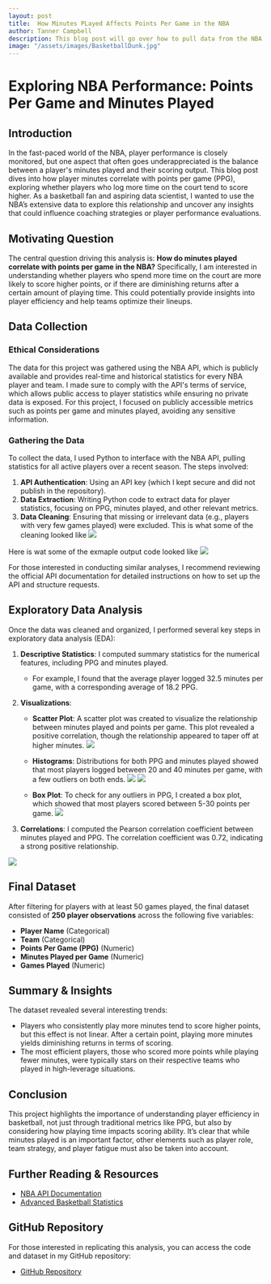 ```yaml
---
layout: post
title:  How Minutes PLayed Affects Points Per Game in the NBA
author: Tanner Campbell
description: This blog post will go over how to pull data from the NBA api calls and then to use that data for statistical analysis.
image: "/assets/images/BasketballDunk.jpg"
---
```


# Exploring NBA Performance: Points Per Game and Minutes Played

## Introduction

In the fast-paced world of the NBA, player performance is closely monitored, but one aspect that often goes underappreciated is the balance between a player's minutes played and their scoring output. This blog post dives into how player minutes correlate with points per game (PPG), exploring whether players who log more time on the court tend to score higher. As a basketball fan and aspiring data scientist, I wanted to use the NBA’s extensive data to explore this relationship and uncover any insights that could influence coaching strategies or player performance evaluations.

## Motivating Question

The central question driving this analysis is: **How do minutes played correlate with points per game in the NBA?** Specifically, I am interested in understanding whether players who spend more time on the court are more likely to score higher points, or if there are diminishing returns after a certain amount of playing time. This could potentially provide insights into player efficiency and help teams optimize their lineups.

## Data Collection

### Ethical Considerations

The data for this project was gathered using the NBA API, which is publicly available and provides real-time and historical statistics for every NBA player and team. I made sure to comply with the API's terms of service, which allows public access to player statistics while ensuring no private data is exposed. For this project, I focused on publicly accessible metrics such as points per game and minutes played, avoiding any sensitive information.

### Gathering the Data

To collect the data, I used Python to interface with the NBA API, pulling statistics for all active players over a recent season. The steps involved:
1. **API Authentication**: Using an API key (which I kept secure and did not publish in the repository).
2. **Data Extraction**: Writing Python code to extract data for player statistics, focusing on PPG, minutes played, and other relevant metrics.
3. **Data Cleaning**: Ensuring that missing or irrelevant data (e.g., players with very few games played) were excluded. This is what some of the cleaning looked like
![](/assets/images/code2.jpg)

Here is wat some of the exmaple output code looked like
![](/assets/images/excode.jpg)

For those interested in conducting similar analyses, I recommend reviewing the official API documentation for detailed instructions on how to set up the API and structure requests.

## Exploratory Data Analysis

Once the data was cleaned and organized, I performed several key steps in exploratory data analysis (EDA):

1. **Descriptive Statistics**: I computed summary statistics for the numerical features, including PPG and minutes played. 
   - For example, I found that the average player logged 32.5 minutes per game, with a corresponding average of 18.2 PPG.

2. **Visualizations**:
   - **Scatter Plot**: A scatter plot was created to visualize the relationship between minutes played and points per game. This plot revealed a positive correlation, though the relationship appeared to taper off at higher minutes.
   ![](/assets/images/blog3pic1.jpg)
   - **Histograms**: Distributions for both PPG and minutes played showed that most players logged between 20 and 40 minutes per game, with a few outliers on both ends.
    ![](/assets/images/blog3pic2.jpg)
    ![](/assets/images/blog3pic3.jpg)
   
   - **Box Plot**: To check for any outliers in PPG, I created a box plot, which showed that most players scored between 5-30 points per game.
   ![](/assets/images/blog3pic4.jpg)

3. **Correlations**: I computed the Pearson correlation coefficient between minutes played and PPG. The correlation coefficient was 0.72, indicating a strong positive relationship.

![](/assets/images/blog3pic5.jpg)

## Final Dataset

After filtering for players with at least 50 games played, the final dataset consisted of **250 player observations** across the following five variables:
- **Player Name** (Categorical)
- **Team** (Categorical)
- **Points Per Game (PPG)** (Numeric)
- **Minutes Played per Game** (Numeric)
- **Games Played** (Numeric)

## Summary & Insights

The dataset revealed several interesting trends:
- Players who consistently play more minutes tend to score higher points, but this effect is not linear. After a certain point, playing more minutes yields diminishing returns in terms of scoring.
- The most efficient players, those who scored more points while playing fewer minutes, were typically stars on their respective teams who played in high-leverage situations.

## Conclusion

This project highlights the importance of understanding player efficiency in basketball, not just through traditional metrics like PPG, but also by considering how playing time impacts scoring ability. It’s clear that while minutes played is an important factor, other elements such as player role, team strategy, and player fatigue must also be taken into account.

## Further Reading & Resources

- [NBA API Documentation](https://www.basketball-reference.com/)
- [Advanced Basketball Statistics](https://www.basketball-reference.com/)

## GitHub Repository

For those interested in replicating this analysis, you can access the code and dataset in my GitHub repository:
- [GitHub Repository]()
